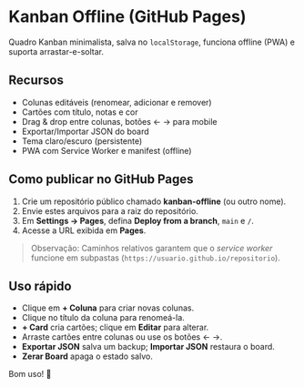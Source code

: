 # Kanban Offline (GitHub Pages)

Quadro Kanban minimalista, salva no `localStorage`, funciona offline (PWA) e suporta arrastar-e-soltar.

## Recursos
- Colunas editáveis (renomear, adicionar e remover)
- Cartões com título, notas e cor
- Drag & drop entre colunas, botões ← → para mobile
- Exportar/Importar JSON do board
- Tema claro/escuro (persistente)
- PWA com Service Worker e manifest (offline)

## Como publicar no GitHub Pages
1. Crie um repositório público chamado **kanban-offline** (ou outro nome).
2. Envie estes arquivos para a raiz do repositório.
3. Em **Settings → Pages**, defina **Deploy from a branch**, `main` e `/`.
4. Acesse a URL exibida em **Pages**.

> Observação: Caminhos relativos garantem que o *service worker* funcione em subpastas (`https://usuario.github.io/repositorio`).

## Uso rápido
- Clique em **+ Coluna** para criar novas colunas.
- Clique no título da coluna para renomeá-la.
- **+ Card** cria cartões; clique em **Editar** para alterar.
- Arraste cartões entre colunas ou use os botões ← →.
- **Exportar JSON** salva um backup; **Importar JSON** restaura o board.
- **Zerar Board** apaga o estado salvo.

Bom uso! 🚀
